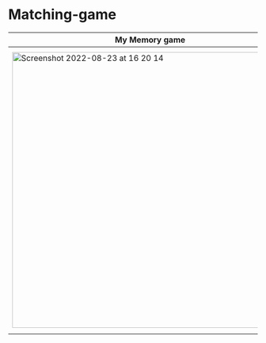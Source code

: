# Matching-game

| My Memory game  | Netlify Memory Game |
| ------------- | ------------- |
| <img width="557" alt="Screenshot 2022-08-23 at 16 20 14" src="https://user-images.githubusercontent.com/60653284/186183772-d795d8da-c6e1-460b-bd27-bf6e80494cb8.png">  | <img width="573" alt="Screenshot 2022-08-17 at 15 16 48" src="https://user-images.githubusercontent.com/60653284/186184478-1e457855-8c4a-459f-87ae-bb35f0ad4410.png"> |


